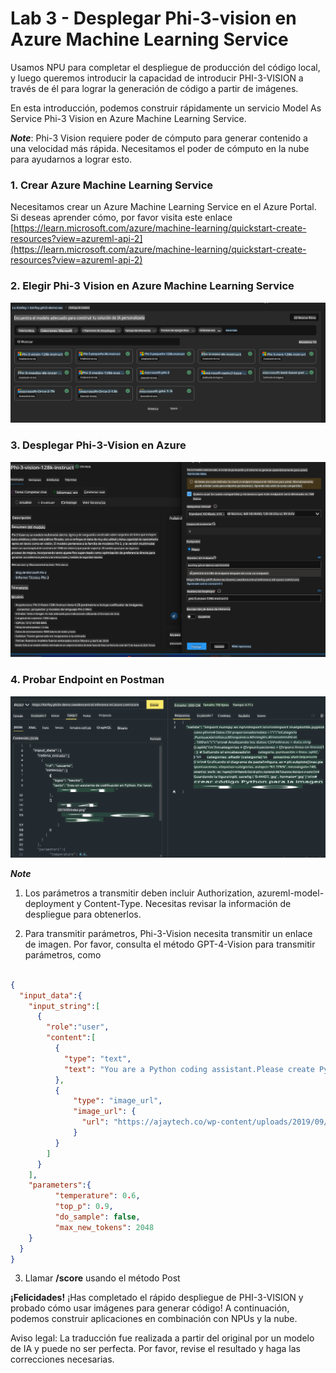 # **Lab 3 - Desplegar Phi-3-vision en Azure Machine Learning Service**

Usamos NPU para completar el despliegue de producción del código local, y luego queremos introducir la capacidad de introducir PHI-3-VISION a través de él para lograr la generación de código a partir de imágenes.

En esta introducción, podemos construir rápidamente un servicio Model As Service Phi-3 Vision en Azure Machine Learning Service.

***Note***: Phi-3 Vision requiere poder de cómputo para generar contenido a una velocidad más rápida. Necesitamos el poder de cómputo en la nube para ayudarnos a lograr esto.


### **1. Crear Azure Machine Learning Service**

Necesitamos crear un Azure Machine Learning Service en el Azure Portal. Si deseas aprender cómo, por favor visita este enlace [https://learn.microsoft.com/azure/machine-learning/quickstart-create-resources?view=azureml-api-2](https://learn.microsoft.com/azure/machine-learning/quickstart-create-resources?view=azureml-api-2)


### **2. Elegir Phi-3 Vision en Azure Machine Learning Service**

![Catalog](../../../../../../../translated_images/vison_catalog.bad341c95280549cb1408f9d387dbaf819f8c25868eaa0fb699ea71e3da7e842.es.png)


### **3. Desplegar Phi-3-Vision en Azure**

![Deploy](../../../../../../../translated_images/vision_deploy.a16e2cb64056d25adfe9e984f0d53e6435a44a05cf3239375c86d490e9789259.es.png)


### **4. Probar Endpoint en Postman**

![Test](../../../../../../../translated_images/vision_test.31b672d213c01eb2353c25eeffeb7f20fa0a1bc3036fb3d4f5c9c8a077c609cd.es.png)


***Note***

1. Los parámetros a transmitir deben incluir Authorization, azureml-model-deployment y Content-Type. Necesitas revisar la información de despliegue para obtenerlos.

2. Para transmitir parámetros, Phi-3-Vision necesita transmitir un enlace de imagen. Por favor, consulta el método GPT-4-Vision para transmitir parámetros, como

```json

{
  "input_data":{
    "input_string":[
      {
        "role":"user",
        "content":[ 
          {
            "type": "text",
            "text": "You are a Python coding assistant.Please create Python code for image "
          },
          {
              "type": "image_url",
              "image_url": {
                "url": "https://ajaytech.co/wp-content/uploads/2019/09/index.png"
              }
          }
        ]
      }
    ],
    "parameters":{
          "temperature": 0.6,
          "top_p": 0.9,
          "do_sample": false,
          "max_new_tokens": 2048
    }
  }
}

```

3. Llamar **/score** usando el método Post

**¡Felicidades!** ¡Has completado el rápido despliegue de PHI-3-VISION y probado cómo usar imágenes para generar código! A continuación, podemos construir aplicaciones en combinación con NPUs y la nube.

Aviso legal: La traducción fue realizada a partir del original por un modelo de IA y puede no ser perfecta. 
Por favor, revise el resultado y haga las correcciones necesarias.